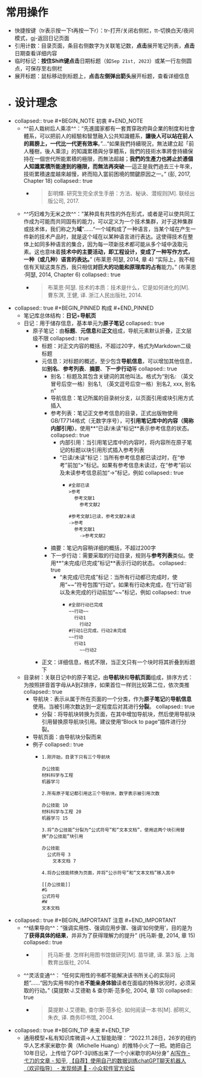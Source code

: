 # 常用操作
- 快捷按键（tr表示按一下t再按一下r）：tr-打开/关闭右侧栏，tt-切换白天/夜间模式，gj-返回日记页面
- 引用计数：目录页面，条目右侧数字为关联笔记数，**点击**展开笔记列表，**点击**日期查看详细内容
- 临时标记：**按住Shift键点击**日期标题（如`Sep 21st, 2023`）或某一行左侧圆点，可保存至右侧栏
- 展开标题：鼠标移动到标题上，**点击左侧弹出箭头**展开标题，查看详细信息
- # 设计理念
- collapsed:: true
  #+BEGIN_NOTE
  初衷
  #+END_NOTE
	- ^^前人栽树后人乘凉^^：“先進國家都有一套貫穿政府與企業的制度和社會體系，可以把前人的經驗和智慧融入公共知識體系，**讓後人可以站在前人的肩膀上，一代比一代更有效率**。”...“如果我們持續現況，無法建立起「前人種樹，後人乘涼」的知識累積與分享體系，我們的技術水準將會持續保持在一個世代所能累積的極限，而無法超越；**我們的生產力也將止於憑個人知識累積所能達到的極限，而無法再突破**──這正是我們過去三十年來，技術累積速度越來越慢，終而陷入當前困境的關鍵原因之一。” (彭, 2017, Chapter 18)
	  collapsed:: true
		- >彭明輝. 研究生完全求生手册：方法、秘诀、潜规则[M]. 联经出版公司, 2017.
	- ^^巧妇难为无米之炊^^：“某种具有共性的外在形式，或者是可以使共同工作成为可能而共同固有的能力，可以定义为一个技术集群，对于这种集群或技术体，我们称之为**域**”……“一个域构成了一种语言，当某个域在产生一件新的技术产品时，就是这个域在以某种语言进行表达。这使得技术在整体上如同多种语言的集合，因为每一项新技术都可能从多个域中汲取元素。这也意味着**技术中的主要活动，即工程设计，变成了一种写作方式，一种（或几种）语言的表达。**” (布莱恩·阿瑟, 2014, 章 4) “实际上，我不相信有天赋这类东西，我只相信**对巨大的功能和原理库的占有**能力。” (布莱恩·阿瑟, 2014, Chapter 6)
	  collapsed:: true
		- > 布莱恩·阿瑟. 技术的本质：技术是什么，它是如何进化的[M]. 曹东溟, 王健, 译. 浙江人民出版社, 2014.
- collapsed:: true
  #+BEGIN_PINNED
  构成
  #+END_PINNED
	- 笔记库总体结构：**日记**+**导航页**
	- 日记：用于储存信息，基本单元为**原子笔记**
	  collapsed:: true
		- 原子笔记：由**标题**、**元信息**和**正文**组成，导航元素默认折叠，正文层级不限
		  collapsed:: true
			- 标题：对正文内容的概括，不超过20字，格式为Markdown二级标题
			- 元信息：对标题的概述，至少包含**导航信息**，可以增加其他信息，如**别名**、**参考列表**、**摘要**、**下一步行动**等
			  collapsed:: true
				- 别名：标题及其包含关键词的其他叫法。格式为“别名: （英文冒号后空一格）别名1, （英文逗号后空一格）别名2, xxx, 别名n”
				- 导航信息：笔记所属的目录树分支，以页面引用或块引用方式插入
				- 参考列表：笔记正文参考信息的目录，正式出版物使用GB/T7714格式（无数字序号），可**引用笔记库中的内容（简称内部引用）**。使用**“已读/未读”标记**表示参考信息的状态。
				  collapsed:: true
					- 内部引用：当引用笔记库中的内容时，将内容所在原子笔记的标题以块引用形式插入参考列表
					- “已读/未读”标记：当所有参考信息都已读过时，在“参考”前加“>”标记。如果有参考信息未读过，在“参考”前以及未读参考信息前加“->”标记，例如
					  collapsed:: true
						- ``` 
						  #全部已读
						  >参考
						  	参考文献1
						      参考文献2
						  
						  #参考文献1已读，参考文献2未读    
						  ->参考
						  	参考文献1
						      ->参考文献2
						  ```
				- 摘要：笔记内容稍详细的概括，不超过200字
				- 下一步行动：需要采取的行动目录，规则与**参考列表**类似。使用**“未完成/已完成”标记**表示行动的状态。
				  collapsed:: true
					- “未完成/已完成”标记：当所有行动都已完成时，使用“~~”符号包围“行动”。如果有行动未完成，在“行动”前以及未完成的行动前加“\~\~”标记，例如
					  collapsed:: true
						- ``` 
						  #全部行动已完成
						  ~~行动~~
						  	行动1
						      行动2
						  #行动1已完成，行动2未完成
						  ~~行动
						  	行动1
						      ~~行动2
						  ```
			- 正文：详细信息，格式不限，当正文只有一个块时将其折叠到标题下
	- 目录树：关联日记中的原子笔记，由**导航块**和**导航页面**组成，排序方式：为按照拼音首字母从A到Z排序，如果首位一样则比较第二位，依次类推
	  collapsed:: true
		- 导航块：表示从属于所在页面的一个分类，作为**原子笔记**的**导航信息**使用。当被引用次数达到一定程度后对其进行**分裂**。
		  collapsed:: true
			- 分裂：将导航块转换为页面，在其中增加导航块，然后使用导航块引用替换原导航块引用。建议使用“Block to page”插件进行分裂。
		- 导航页面：由导航块分裂而来
		- 例子
		  collapsed:: true
			- ``` 
			  1.刚开始，目录下只有三个导航块
			  
			  办公技能
			  材料科学与工程
			  机器学习
			  
			  2.所有原子笔记都引用这三个导航块，数字表示被引用次数
			  
			  办公技能 10
			  材料科学与工程 20
			  机器学习 15
			  
			  3.将“办公技能”分裂为“公式符号”和“文本文档”，使用这两个块引用替换“办公技能”块引用
			  
			  办公技能
			  	公式符号 3
			      文本文档 7
			  
			  4.将办公技能转换为页面，并将“公示符号”和“文本文档”移入其中
			  
			  [[办公技能]]
			  #G
			  公式符号
			  #W
			  文本文档
			  ```
- collapsed:: true
  #+BEGIN_IMPORTANT
  注意
  #+END_IMPORTANT
	- ^^结果导向^^：“强调实用性、强调应用步骤、强调‘如何使用’，目的是为了**获得具体的结果**，并非为了获得理解力的提升” (托马斯·曼, 2014, 章 15)
	  collapsed:: true
		- >托马斯·曼. 怎样利用图书馆做研究[M]. 苗华建, 译. 第3 版. 上海教育出版社, 2014.
	- ^^灵活变通^^： “任何实用性的书都不能解决该书所关心的实际问题”……“因为实用书的作者**不能亲身体验**读者在面临的特殊状况时，必须采取的行动。” (莫提默·J.艾德勒 & 查尔斯·范多伦, 2004, 章 13)
	  collapsed:: true
		- >莫提默·J.艾德勒, 查尔斯·范多伦. 如何阅读一本书[M]. 郝明义, 朱衣, 译. 商务印书馆, 2004.
- collapsed:: true
  #+BEGIN_TIP
  未来
  #+END_TIP
	- 通用模型+私有知识库微调->人工智能助理： “2022.11.28日，26岁的纽约华人艺术家米歇尔·黄（Michelle Huang）的推特小火了一把。她把自己10年日记，上传给了GPT-3训练出来了一个小米歇尔的AI分身” [AI写作 - 弋刀的文章 - 知乎](https://zhuanlan.zhihu.com/p/589633422), [【自荐】使用自己的数据训练chatGPT聊天机器人（欢迎指导） - 发现频道 🔎 - 小众软件官方论坛](https://meta.appinn.net/t/topic/42209)